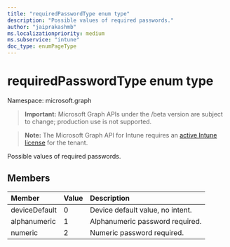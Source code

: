 ```yaml
---
title: "requiredPasswordType enum type"
description: "Possible values of required passwords."
author: "jaiprakashmb"
ms.localizationpriority: medium
ms.subservice: "intune"
doc_type: enumPageType
---
```


# requiredPasswordType enum type

Namespace: microsoft.graph
> **Important:** Microsoft Graph APIs under the /beta version are subject to change; production use is not supported.

> **Note:** The Microsoft Graph API for Intune requires an [active Intune license](https://go.microsoft.com/fwlink/?linkid=839381) for the tenant.


Possible values of required passwords.

## Members
|Member|Value|Description|
|:---|:---|:---|
|deviceDefault|0|Device default value, no intent.|
|alphanumeric|1|Alphanumeric password required.|
|numeric|2|Numeric password required.|
